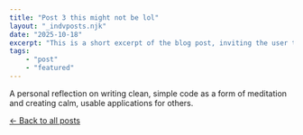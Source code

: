 ```yaml
---
title: "Post 3 this might not be lol"
layout: "_indvposts.njk"
date: "2025-10-18"
excerpt: "This is a short excerpt of the blog post, inviting the user to click and read more about the 'Digital Zen Garden' concept..."
tags: 
    - "post"
    - "featured"
---
```

<p>A personal reflection on writing clean, simple code as a form of meditation and creating calm, usable applications for others.</p>
<p><a href="/blog/">&larr; Back to all posts</a></p>